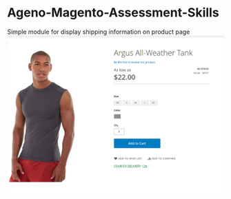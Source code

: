# Ageno-Magento-Assessment-Skills
Simple module for display shipping information on product page
![My Image](scr.png)
